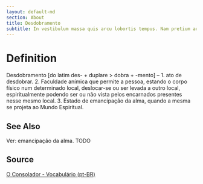 ```yaml
---
layout: default-md
section: About
title: Desdobramento
subtitle: In vestibulum massa quis arcu lobortis tempus. Nam pretium arcu in odio vulputate luctus.
---
```


# Definition
Desdobramento [do latim des- + duplare > dobra + -mento] – 1. ato de desdobrar. 2. Faculdade anímica que permite a pessoa, estando o corpo físico num determinado local, deslocar-se ou ser levada a outro local, espiritualmente podendo ser ou não vista pelos encarnados presentes nesse mesmo local. 3.  Estado de emancipação da alma, quando a mesma se projeta ao Mundo Espiritual.


## See Also
Ver: emancipação da alma.
TODO

## Source
[O Consolador - Vocabulário (pt-BR)](http://www.oconsolador.com.br/linkfixo/vocabulario/principal.html)


